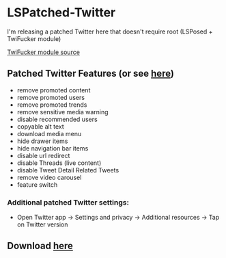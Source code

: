 # LSPatched-Twitter
I'm releasing a patched Twitter here that doesn't require root (LSPosed + TwiFucker module)

[TwiFucker module source](https://github.com/Dr-TSNG/TwiFucker) 

## Patched Twitter Features (or see [here](https://github.com/uvzen/LSPatched-Twitter/blob/main/FEATURES.md))
- remove promoted content
- remove promoted users
- remove promoted trends
- remove sensitive media warning
- disable recommended users
- copyable alt text
- download media menu
- hide drawer items
- hide navigation bar items
- disable url redirect
- disable Threads (live content)
- disable Tweet Detail Related Tweets
- remove video carousel
- feature switch

### Additional patched Twitter settings:
- Open Twitter app -> Settings and privacy -> Additional resources -> Tap on Twitter version
## Download [here](https://github.com/uvzen/LSPatched-Twitter/releases)
